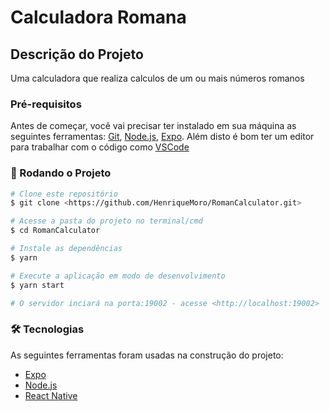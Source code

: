 # Calculadora Romana

## Descrição do Projeto

Uma calculadora que realiza calculos de um ou mais números romanos

### Pré-requisitos

Antes de começar, você vai precisar ter instalado em sua máquina as seguintes ferramentas:
[Git](https://git-scm.com), [Node.js](https://nodejs.org/en/), [Expo](https://expo.io/). 
Além disto é bom ter um editor para trabalhar com o código como [VSCode](https://code.visualstudio.com/)

### 🎲 Rodando o Projeto

```bash
# Clone este repositório
$ git clone <https://github.com/HenriqueMoro/RomanCalculator.git>

# Acesse a pasta do projeto no terminal/cmd
$ cd RomanCalculator

# Instale as dependências
$ yarn

# Execute a aplicação em modo de desenvolvimento
$ yarn start

# O servidor inciará na porta:19002 - acesse <http://localhost:19002>
```


### 🛠 Tecnologias

As seguintes ferramentas foram usadas na construção do projeto:

- [Expo](https://expo.io/)
- [Node.js](https://nodejs.org/en/)
- [React Native](https://reactnative.dev/)
